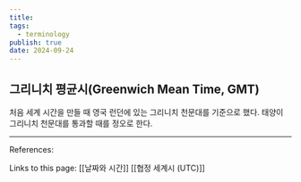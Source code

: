 ```yaml
---
title: 
tags:
  - terminology
publish: true
date: 2024-09-24
---
```


## 그리니치 평균시(Greenwich Mean Time, GMT)

처음 세계 시간을 만들 때 영국 런던에 있는 그리니치 천문대를 기준으로 했다. 태양이 그리니치 천문대를 통과할 때를 정오로 한다.

---
References: 

Links to this page: [[날짜와 시간]] [[협정 세계시 (UTC)]]